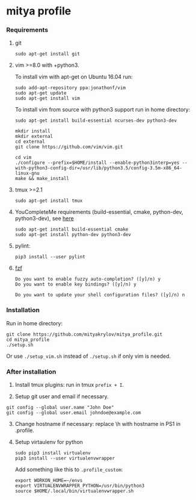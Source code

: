 # mitya profile

### Requirements

1. git
   ```
   sudo apt-get install git
   ```
2. vim >=8.0 with +python3.

   To install vim with apt-get on Ubuntu 16.04 run:
   ```
   sudo add-apt-repository ppa:jonathonf/vim
   sudo apt-get update
   sudo apt-get install vim
   ```
   To install vim from source with python3 support run in home directory:
   ```
   sudo apt-get install build-essential ncurses-dev python3-dev

   mkdir install
   mkdir external
   cd external
   git clone https://github.com/vim/vim.git

   cd vim
   ./configure --prefix=$HOME/install --enable-python3interp=yes --with-python3-config-dir=/usr/lib/python3.5/config-3.5m-x86_64-linux-gnu
   make && make_install
   ```
3. tmux >=2.1
   ```
   sudo apt-get install tmux
   ```
4. YouCompleteMe requirements (build-essential, cmake, python-dev, python3-dev), see [here](https://github.com/Valloric/YouCompleteMe#ubuntu-linux-x64)
   ```
   sudo apt-get install build-essential cmake
   sudo apt-get install python-dev python3-dev
   ```
5. pylint: 
   ```
   pip3 install --user pylint
   ```
6. [fzf](https://github.com/junegunn/fzf#using-git)
   ```
   Do you want to enable fuzzy auto-completion? ([y]/n) y
   Do you want to enable key bindings? ([y]/n) y
   
   Do you want to update your shell configuration files? ([y]/n) n
   ```

### Installation

Run in home directory:
```
git clone https://github.com/mityakrylov/mitya_profile.git
cd mitya_profile
./setup.sh
```

Or use ```./setup_vim.sh``` instead of ```./setup.sh``` if only vim is needed.

### After installation

1. Install tmux plugins: run in tmux ```prefix + I```.

2. Setup git user and email if necessary.
```
git config --global user.name "John Doe"
git config --global user.email johndoe@example.com
```

3. Change hostname if necessary: replace \h with hostname in PS1 in .profile.

4. Setup virtaulenv for python
   ```
   sudo pip3 install virtualenv
   pip3 install --user virtualenvwrapper
   ```
  
   Add something like this to ```.profile_custom```:
  
   ```
   export WORKON_HOME=~/envs
   export VIRTUALENVWRAPPER_PYTHON=/usr/bin/python3
   source $HOME/.local/bin/virtualenvwrapper.sh
   ```
